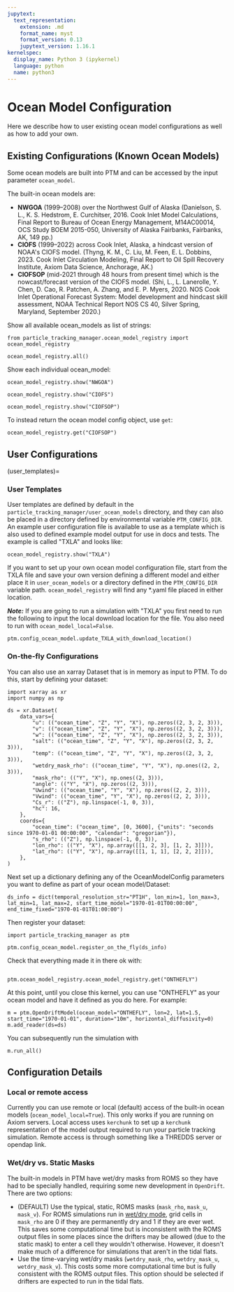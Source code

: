 ```yaml
---
jupytext:
  text_representation:
    extension: .md
    format_name: myst
    format_version: 0.13
    jupytext_version: 1.16.1
kernelspec:
  display_name: Python 3 (ipykernel)
  language: python
  name: python3
---
```


# Ocean Model Configuration

Here we describe how to user existing ocean model configurations as well as how to add your own.

## Existing Configurations (Known Ocean Models)

Some ocean models are built into PTM and can be accessed by the input parameter `ocean_model`.

The built-in ocean models are:
* **NWGOA** (1999–2008) over the Northwest Gulf of Alaska (Danielson, S. L., K. S. Hedstrom, E. Curchitser,	2016. Cook Inlet Model Calculations, Final Report to Bureau of Ocean Energy Management,	M14AC00014,	OCS	Study BOEM 2015-050, University	of Alaska Fairbanks, Fairbanks,	AK,	149 pp.)
* **CIOFS** (1999–2022) across Cook Inlet, Alaska, a hindcast version of NOAA's CIOFS model. (Thyng, K. M., C. Liu, M. Feen, E. L. Dobbins, 2023. Cook Inlet Circulation Modeling, Final Report to Oil Spill Recovery Institute, Axiom Data Science, Anchorage, AK.)
* **CIOFSOP** (mid-2021 through 48 hours from present time) which is the nowcast/forecast version of the CIOFS model. (Shi, L., L. Lanerolle, Y. Chen, D. Cao, R. Patchen, A. Zhang,
and E. P. Myers, 2020. NOS Cook Inlet Operational Forecast System: Model development and hindcast skill assessment, NOAA Technical Report NOS CS 40, Silver Spring, Maryland, September 2020.)

Show all available ocean_models as list of strings:

```{code-cell} ipython3
from particle_tracking_manager.ocean_model_registry import ocean_model_registry

ocean_model_registry.all()
```

Show each individual ocean_model:

```{code-cell} ipython3
ocean_model_registry.show("NWGOA")
```

```{code-cell} ipython3
ocean_model_registry.show("CIOFS")
```

```{code-cell} ipython3
ocean_model_registry.show("CIOFSOP")
```

To instead return the ocean model config object, use `get`:

```{code-cell} ipython3
ocean_model_registry.get("CIOFSOP")
```



## User Configurations

(user_templates)=
### User Templates

User templates are defined by default in the `particle_tracking_manager/user_ocean_models` directory, and they can also be placed in a directory defined by environmental variable `PTM_CONFIG_DIR`. An example user configuration file is available to use as a template which is also used to defined example model output for use in docs and tests. The example is called "TXLA" and looks like:

```{code-cell} ipython3
ocean_model_registry.show("TXLA")
```

If you want to set up your own ocean model configuration file, start from the TXLA file and save your own version defining a different model and either place it in `user_ocean_models` or a directory defined in the `PTM_CONFIG_DIR` variable path. `ocean_model_registry` will find any *.yaml file placed in either location.

***Note:***
If you are going to run a simulation with "TXLA" you first need to run the following to input the local download location for the file. You also need to run with `ocean_model_local=False`.
```
ptm.config_ocean_model.update_TXLA_with_download_location()
```


### On-the-fly Configurations

You can also use an xarray Dataset that is in memory as input to PTM. To do this, start by defining your dataset:

```{code-cell} ipython3
import xarray as xr
import numpy as np

ds = xr.Dataset(
    data_vars={
        "u": (("ocean_time", "Z", "Y", "X"), np.zeros((2, 3, 2, 3))),
        "v": (("ocean_time", "Z", "Y", "X"), np.zeros((2, 3, 2, 3))),
        "w": (("ocean_time", "Z", "Y", "X"), np.zeros((2, 3, 2, 3))),
        "salt": (("ocean_time", "Z", "Y", "X"), np.zeros((2, 3, 2, 3))),
        "temp": (("ocean_time", "Z", "Y", "X"), np.zeros((2, 3, 2, 3))),
        "wetdry_mask_rho": (("ocean_time", "Y", "X"), np.ones((2, 2, 3))),
        "mask_rho": (("Y", "X"), np.ones((2, 3))),
        "angle": (("Y", "X"), np.zeros((2, 3))),
        "Uwind": (("ocean_time", "Y", "X"), np.zeros((2, 2, 3))),
        "Vwind": (("ocean_time", "Y", "X"), np.zeros((2, 2, 3))),
        "Cs_r": (("Z"), np.linspace(-1, 0, 3)),
        "hc": 16,
    },
    coords={
        "ocean_time": ("ocean_time", [0, 3600], {"units": "seconds since 1970-01-01 00:00:00", "calendar": "gregorian"}),
        "s_rho": (("Z"), np.linspace(-1, 0, 3)),
        "lon_rho": (("Y", "X"), np.array([[1, 2, 3], [1, 2, 3]])),
        "lat_rho": (("Y", "X"), np.array([[1, 1, 1], [2, 2, 2]])),
    },
)
```

Next set up a dictionary defining any of the OceanModelConfig parameters you want to define as part of your ocean model/Dataset:


```{code-cell} ipython3
ds_info = dict(temporal_resolution_str="PT1H", lon_min=1, lon_max=3, lat_min=1, lat_max=2, start_time_model="1970-01-01T00:00:00", end_time_fixed="1970-01-01T01:00:00")
```

Then register your dataset:

```{code-cell} ipython3
import particle_tracking_manager as ptm

ptm.config_ocean_model.register_on_the_fly(ds_info)
```

Check that everything made it in there ok with:
```{code-cell} ipython3

ptm.ocean_model_registry.ocean_model_registry.get("ONTHEFLY")
```

At this point, until you close this kernel, you can use "ONTHEFLY" as your ocean model and have it defined as you do here. For example:

```{code-cell} ipython3
m = ptm.OpenDriftModel(ocean_model="ONTHEFLY", lon=2, lat=1.5, start_time="1970-01-01", duration="10m", horizontal_diffusivity=0)
m.add_reader(ds=ds)
```

You can subsequently run the simulation with

```{code-cell} ipython3
m.run_all()
```


## Configuration Details

### Local or remote access

Currently you can use remote or local (default) access of the built-in ocean models (`ocean_model_local=True`). This only works if you are running on Axiom servers. Local access uses `kerchunk` to set up a `kerchunk` representation of the model output required to run your particle tracking simulation. Remote access is through something like a THREDDS server or opendap link.


### Wet/dry vs. Static Masks

The built-in models in PTM have wet/dry masks from ROMS so they have had to be specially handled, requiring some new development in `OpenDrift`. There are two options:

* (DEFAULT) Use the typical, static, ROMS masks (`mask_rho`, `mask_u`, `mask_v`). For ROMS simulations run in [wet/dry mode](https://www.myroms.org/wiki/WET_DRY), grid cells in `mask_rho` are 0 if they are permanently dry and 1 if they are ever wet. This saves some computational time but is inconsistent with the ROMS output files in some places since the drifters may be allowed (due to the static mask) to enter a cell they wouldn't otherwise. However, it doesn't make much of a difference for simulations that aren't in the tidal flats.
* Use the time-varying wet/dry masks (`wetdry_mask_rho`, `wetdry_mask_u`, `wetdry_mask_v`). This costs some more computational time but is fully consistent with the ROMS output files. This option should be selected if drifters are expected to run in the tidal flats.



